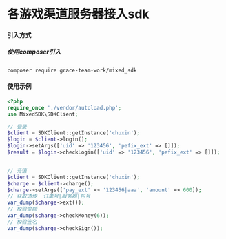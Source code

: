 # 各游戏渠道服务器接入sdk

#### 引入方式
##### 	使用composer引入
​`composer require grace-team-work/mixed_sdk`

#### 使用示例

```php
<?php
require_once './vendor/autoload.php';
use MixedSDK\SDKClient;

// 登录
$client = SDKClient::getInstance('chuxin');
$login = $client->login();
$login->setArgs(['uid' => '123456', 'pefix_ext' => []]);
$result = $login->checkLogin(['uid' => '123456', 'pefix_ext' => []]);


// 充值
$client = SDKClient::getInstance('chuxin');
$charge = $client->charge();
$charge->setArgs(['pay_ext' => '123456|aaa', 'amount' => 600]);
// 获取透传  订单号|服务器|包号
var_dump($charge->ext());
// 校验金额
var_dump($charge->checkMoney(6));
// 校验签名
var_dump($charge->checkSign());
```
